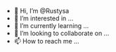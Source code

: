 - 👋 Hi, I’m @Rustysa
- 👀 I’m interested in ...
- 🌱 I’m currently learning ...
- 💞️ I’m looking to collaborate on ...
- 📫 How to reach me ...

<!---
Rustysa/Rustysa is a ✨ special ✨ repository because its `README.md` (this file) appears on your GitHub profile.
You can click the Preview link to take a look at your changes.
--->
